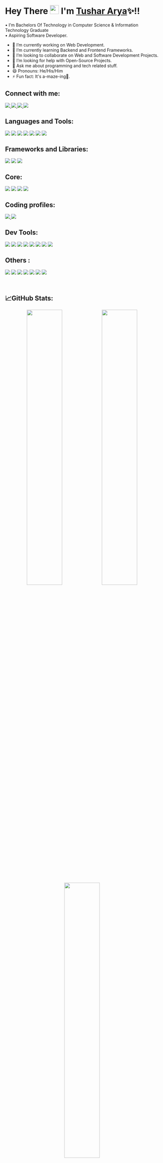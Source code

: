 #  Hey There <img src="https://github.com/TheDudeThatCode/TheDudeThatCode/blob/master/Assets/Hi.gif" width="29px"> I'm [Tushar Arya](https://bit.ly/3gGMsHs)✨!!

• I’m Bachelors Of Technology in Computer Science & Information Technology Graduate <br />
• Aspiring Software Developer.

- 🔭 I’m currently working on Web Development.
- 🌱 I’m currently learning Backend and Frontend Frameworks.
- 👯 I’m looking to collaborate on Web and Software Development Projects.
- 🤔 I’m looking for help with Open-Source Projects.
- 💬 Ask me about programming and tech related stuff.
- 😄 Pronouns: He/His/Him
- ⚡ Fun fact: It's a-maze-ing🌠.

## Connect with me:

<p>
  <a href="https://TusharArya.github.io">
    <img src="https://img.shields.io/badge/Portfolio-007ACC?style=for-the-badge&logo=logoColor=white" />
  </a>
  <a href="mailto:aryatushar748@gmail.com">
    <img src="https://img.shields.io/badge/Gmail-D14836?style=for-the-badge&logo=gmail&logoColor=white" />
  </a>
  <a href="https://linkedin.com/in/tushar-arya-868b09190">
    <img src="https://img.shields.io/badge/LinkedIn-0A66C2?style=for-the-badge&logo=linkedin&logoColor=white" />
  </a>
  <a href="https://twitter.com/TusharArya77?s=08">
    <img src="https://img.shields.io/badge/Twitter-1DA1F2?style=for-the-badge&logo=twitter&logoColor=white" />
  </a>
</p>

## Languages and Tools:

<p>
  <img src="https://img.shields.io/badge/Java-ED8B00?style=for-the-badge&logo=java8&logoColor=white" />
  <img src="https://img.shields.io/badge/Python-3776AB?style=for-the-badge&logo=python&logoColor=white" />
  <img src="https://img.shields.io/badge/HTML5-E34F26?style=for-the-badge&logo=html5&logoColor=white" />
  <img src="https://img.shields.io/badge/CSS3-1572B6?style=for-the-badge&logo=css3&logoColor=white" />
  <img src="https://img.shields.io/badge/Sass-CC6699?style=for-the-badge&logo=sass&logoColor=white" />
  <img src="https://img.shields.io/badge/JavaScript-323330?style=for-the-badge&logo=javascript&logoColor=F7DF1E" />
  <img src="https://img.shields.io/badge/SQL-00000F?style=for-the-badge&logo=sql&logoColor=white" />
</p>

## Frameworks and Libraries:

<p>
  <img src="https://img.shields.io/badge/Bootstrap-563D7C?style=for-the-badge&logo=bootstrap&logoColor=white" />
  <img src="https://img.shields.io/badge/Tailwind_CSS-38B2AC?style=for-the-badge&logo=tailwind-css&logoColor=white" />
  <img src="https://img.shields.io/badge/Django-FFB833?style=for-the-badge&logo=django&logoColor=white" />
</p>

## Core:

<p>
  <img src="https://img.shields.io/badge/DSA-563D7C?style=for-the-badge&logo=DSA&logoColor=white" />
  <img src="https://img.shields.io/badge/OOPS-38B2AC?style=for-the-badge&logo=OOPS&logoColor=white" />
  <img src="https://img.shields.io/badge/DBMS-38B2AC?style=for-the-badge&logo=DBMS&logoColor=white" />
  <img src="https://img.shields.io/badge/CN-38B2AC?style=for-the-badge&logo=CN&logoColor=white" />
  
</p>

## Coding profiles:

<p>
  <a href="https://www.hackerrank.com/aryatushar748?hr_r=1">
    <img src="https://img.shields.io/badge/-Hackerrank-2EC866?style=for-the-badge&logo=HackerRank&logoColor=white" />
  </a>
  <a href="https://leetcode.com/TusharArya">
    <img src="https://img.shields.io/badge/-LeetCode-FFA116?style=for-the-badge&logo=LeetCode&logoColor=black" />
  </a>
</p>

## Dev Tools:

<p>
  <img src="https://img.shields.io/badge/VS%20Code-007ACC.svg?&style=for-the-badge&logo=visual-studio-code&logoColor=white" />
  <img src="https://img.shields.io/badge/IntelliJ_IDEA-000000.svg?style=for-the-badge&logo=intellij-idea&logoColor=white" />
  <img src="https://img.shields.io/badge/Android_Studio-3DDC84?style=for-the-badge&logo=android-studio&logoColor=white" />
  <img src="https://img.shields.io/badge/-Git-black?&style=for-the-badge&logo=git" />
  <img src="https://img.shields.io/badge/GitHub-100000?style=for-the-badge&logo=github&logoColor=white" />
  <img src="https://img.shields.io/badge/GitLab-100000?style=for-the-badge&logo=gitlab&logoColor=white" />
  <img src="https://img.shields.io/badge/Postman-100000?style=for-the-badge&logo=Postman&logoColor=white" />
  <img src="https://img.shields.io/badge/Jira-100000?style=for-the-badge&logo=Jira&logoColor=white" />
  
</p>

## Others :

<p>
  <img src="https://img.shields.io/badge/Linux-000000.svg?style=for-the-badge&logo=intellij-idea&logoColor=white" />
  <img src="https://img.shields.io/badge/XML-3DDC84?style=for-the-badge&logo=android-studio&logoColor=white" />
  <img src="https://img.shields.io/badge/JSON-black?&style=for-the-badge&logo=git" />
  <img src="https://img.shields.io/badge/YAML-100000?style=for-the-badge&logo=github&logoColor=white" />
  <img src="https://img.shields.io/badge/Docker-100000?style=for-the-badge&logo=gitlab&logoColor=white" />
  <img src="https://img.shields.io/badge/Kafka-100000?style=for-the-badge&logo=Postman&logoColor=white" />
  <img src="https://img.shields.io/badge/Cron-100000?style=for-the-badge&logo=Jira&logoColor=white" />
</p>

<br />

## 📈GitHub Stats:

<p align="center">
  <img width="48%" src="https://github-readme-stats.vercel.app/api?username=TusharArya&show_icons=true&include_all_commits=true&theme=react" />
  <img width="48%" src="https://github-readme-streak-stats.herokuapp.com/?user=TusharArya&theme=react" />
  <img width="48%" align="center" src="https://github-readme-stats.vercel.app/api/top-langs/?username=TusharArya&layout=compact&theme=react" />
</p>

<br />

<p align="center"> 
  Visitor Count<br>
  <img src="https://profile-counter.glitch.me/TusharArya/count.svg" />
</p>

### :zap: Recent Activity

<!--START_SECTION:activity-->
<!-- 1. 🎉 Merged PR [#214](https://github.com/bradmccoydev/mentoring/pull/214) in [bradmccoydev/mentoring](https://github.com/bradmccoydev/mentoring)
2. 🎉 Merged PR [#210](https://github.com/bradmccoydev/mentoring/pull/210) in [bradmccoydev/mentoring](https://github.com/bradmccoydev/mentoring)
3. 🗣 Commented on [#3224](https://github.com/oam-dev/kubevela/issues/3224) in [oam-dev/kubevela](https://github.com/oam-dev/kubevela)
4. 🗣 Commented on [#441](https://github.com/cncf/glossary/issues/441) in [cncf/glossary](https://github.com/cncf/glossary)
5. 🗣 Commented on [#21](https://github.com/dokc/dokc.github.io/issues/21) in [dokc/dokc.github.io](https://github.com/dokc/dokc.github.io) -->
<!--END_SECTION:activity-->

